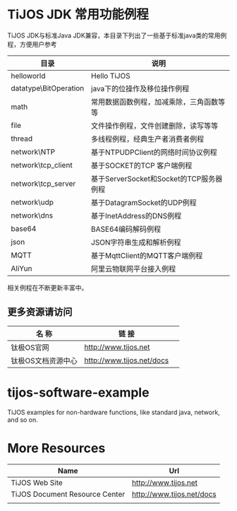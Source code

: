 # TiJOS JDK 常用功能例程

TiJOS JDK与标准Java JDK兼容，本目录下列出了一些基于标准java类的常用例程，方便用户参考

| 目录                    | 说明                             |
| --------------------- | ------------------------------ |
| helloworld            | Hello TiJOS                    |
| datatype\BitOperation | java下的位操作及移位操作例程               |
| math                  | 常用数据函数例程，加减乘除，三角函数等等           |
| file                  | 文件操作例程，文件创建删除，读写等等             |
| thread                | 多线程例程，经典生产者消费者例程               |
| network\NTP           | 基于NTPUDPClient的网络时间协议例程        |
| network\tcp_client    | 基于SOCKET的TCP 客户端例程             |
| network\tcp_server    | 基于ServerSocket和Socket的TCP服务器例程 |
| network\udp           | 基于DatagramSocket的UDP例程         |
| network\dns           | 基于InetAddress的DNS例程            |
| base64                | BASE64编码解码例程                   |
| json                  | JSON字符串生成和解析例程                 |
| MQTT                  | 基于MqttClient的MQTT客户端例程         |
| AliYun      | 阿里云物联网平台接入例程|

相关例程在不断更新丰富中。

## 更多资源请访问

| 名 称                          | 链 接                                      |      |
| ---------------------------- | ---------------------------------------- | ---- |
| 钛极OS官网                       | <http://www.tijos.net>                   |      |
| 钛极OS文档资源中心         | <http://www.tijos.net/docs>          |      |

# tijos-software-example

TiJOS examples for non-hardware functions, like standard java, network, and so on.

# More Resources

| Name                                     | Url                                      |
| ---------------------------------------- | ---------------------------------------- |
| TiJOS Web Site                           | <http://www.tijos.net>                   |
| TiJOS Document Resource Center                         | <http://www.tijos.net/docs>                   |
|                                          |                                          |

# 